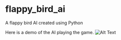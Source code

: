 # flappy_bird_ai
A flappy bird AI created using Python

Here is a demo of the AI playing the game.
![Alt Text](https://media.giphy.com/media/vFKqnCdLPNOKc/flappybird_ai_demo.gif)
